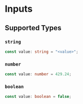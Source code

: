 # Inputs


## Supported Types

### `string`

```typescript
const value: string = "<value>";
```

### `number`

```typescript
const value: number = 429.24;
```

### `boolean`

```typescript
const value: boolean = false;
```

